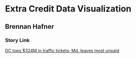 # Extra Credit Data Visualization

## Brennan Hafner

### Story Link
[DC tops $324M in traffic tickets; Md. leaves most unpaid](https://wtop.com/dc-transit/2019/02/dc-tops-300-million-in-traffic-tickets-md-leaves-most-unpaid/)
